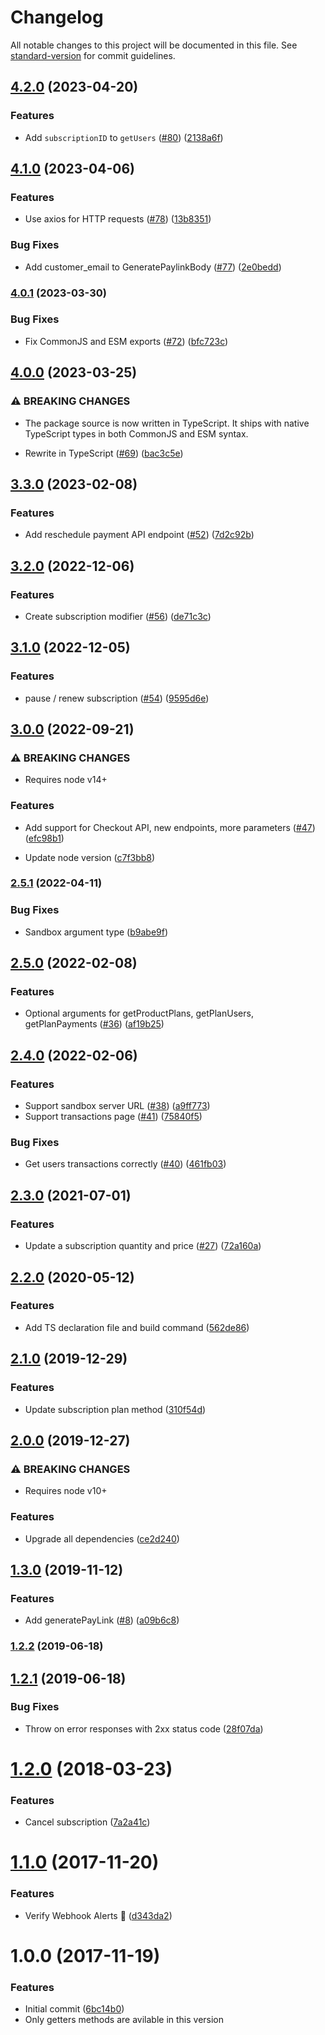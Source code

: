 # Changelog

All notable changes to this project will be documented in this file. See [standard-version](https://github.com/conventional-changelog/standard-version) for commit guidelines.

## [4.2.0](https://github.com/avaly/paddle-sdk/compare/v4.1.0...v4.2.0) (2023-04-20)


### Features

* Add `subscriptionID` to `getUsers` ([#80](https://github.com/avaly/paddle-sdk/issues/80)) ([2138a6f](https://github.com/avaly/paddle-sdk/commit/2138a6fac560e4512fe69537a6c6dfb3ebbfb49e))

## [4.1.0](https://github.com/avaly/paddle-sdk/compare/v4.0.1...v4.1.0) (2023-04-06)


### Features

* Use axios for HTTP requests ([#78](https://github.com/avaly/paddle-sdk/issues/78)) ([13b8351](https://github.com/avaly/paddle-sdk/commit/13b8351f2580a2f084897379ff52b4c3301d6478))


### Bug Fixes

* Add customer_email to GeneratePaylinkBody ([#77](https://github.com/avaly/paddle-sdk/issues/77)) ([2e0bedd](https://github.com/avaly/paddle-sdk/commit/2e0beddf328fa9569d4c1bd4df8c525e2c7a1964))

### [4.0.1](https://github.com/avaly/paddle-sdk/compare/v4.0.0...v4.0.1) (2023-03-30)


### Bug Fixes

* Fix CommonJS and ESM exports ([#72](https://github.com/avaly/paddle-sdk/issues/72)) ([bfc723c](https://github.com/avaly/paddle-sdk/commit/bfc723ca415779109b6216d6ee034fd14744568b))

## [4.0.0](https://github.com/avaly/paddle-sdk/compare/v3.3.0...v4.0.0) (2023-03-25)


### ⚠ BREAKING CHANGES

* The package source is now written in TypeScript. It ships with native TypeScript types in both CommonJS and ESM syntax.

* Rewrite in TypeScript ([#69](https://github.com/avaly/paddle-sdk/issues/69)) ([bac3c5e](https://github.com/avaly/paddle-sdk/commit/bac3c5e0e1cdd9b9575a11d84080e0516c55d00f))

## [3.3.0](https://github.com/avaly/paddle-sdk/compare/v3.2.0...v3.3.0) (2023-02-08)


### Features

* Add reschedule payment API endpoint ([#52](https://github.com/avaly/paddle-sdk/issues/52)) ([7d2c92b](https://github.com/avaly/paddle-sdk/commit/7d2c92be76558706858176de99dd7b87e9db4cdc))

## [3.2.0](https://github.com/avaly/paddle-sdk/compare/v3.1.0...v3.2.0) (2022-12-06)


### Features

* Create subscription modifier ([#56](https://github.com/avaly/paddle-sdk/issues/56)) ([de71c3c](https://github.com/avaly/paddle-sdk/commit/de71c3c64ef8d035d74d4ea0f6c557fdb164447c))

## [3.1.0](https://github.com/avaly/paddle-sdk/compare/v3.0.0...v3.1.0) (2022-12-05)


### Features

* pause / renew subscription ([#54](https://github.com/avaly/paddle-sdk/issues/54)) ([9595d6e](https://github.com/avaly/paddle-sdk/commit/9595d6e0b0ec172198c9ca3ff20396e0dd474b2d))

## [3.0.0](https://github.com/avaly/paddle-sdk/compare/v2.5.1...v3.0.0) (2022-09-21)


### ⚠ BREAKING CHANGES

* Requires node v14+

### Features

* Add support for Checkout API, new endpoints, more parameters ([#47](https://github.com/avaly/paddle-sdk/issues/47)) ([efc98b1](https://github.com/avaly/paddle-sdk/commit/efc98b1db2fd0eb5e990c1d86fe1ca9bee98093f))


* Update node version ([c7f3bb8](https://github.com/avaly/paddle-sdk/commit/c7f3bb8abb54bebadd78141961316054bad6c110))

### [2.5.1](https://github.com/avaly/paddle-sdk/compare/v2.5.0...v2.5.1) (2022-04-11)


### Bug Fixes

* Sandbox argument type ([b9abe9f](https://github.com/avaly/paddle-sdk/commit/b9abe9f0a637338ec16e08228bd479abb2890b13))

## [2.5.0](https://github.com/avaly/paddle-sdk/compare/v2.4.0...v2.5.0) (2022-02-08)


### Features

* Optional arguments for getProductPlans, getPlanUsers, getPlanPayments ([#36](https://github.com/avaly/paddle-sdk/issues/36)) ([af19b25](https://github.com/avaly/paddle-sdk/commit/af19b25faa9de63802bacb1b23db8a270844e638))

## [2.4.0](https://github.com/avaly/paddle-sdk/compare/v2.3.0...v2.4.0) (2022-02-06)


### Features

* Support sandbox server URL ([#38](https://github.com/avaly/paddle-sdk/issues/38)) ([a9ff773](https://github.com/avaly/paddle-sdk/commit/a9ff773bd2cc49b4d188c964e5250fb8af876e95))
* Support transactions page ([#41](https://github.com/avaly/paddle-sdk/issues/41)) ([75840f5](https://github.com/avaly/paddle-sdk/commit/75840f5aff142cdacaace16baeeabc44a4ab1f0f))


### Bug Fixes

* Get users transactions correctly ([#40](https://github.com/avaly/paddle-sdk/issues/40)) ([461fb03](https://github.com/avaly/paddle-sdk/commit/461fb0390ac31bc243d7f5f8c2e568dbabcdd71d))

## [2.3.0](https://github.com/avaly/paddle-sdk/compare/v2.2.0...v2.3.0) (2021-07-01)


### Features

* Update a subscription quantity and price ([#27](https://github.com/avaly/paddle-sdk/issues/27)) ([72a160a](https://github.com/avaly/paddle-sdk/commit/72a160af29e777eaeea3d4c01128ac171f7e627e))

## [2.2.0](https://github.com/avaly/paddle-sdk/compare/v2.1.0...v2.2.0) (2020-05-12)


### Features

* Add TS declaration file and build command ([562de86](https://github.com/avaly/paddle-sdk/commit/562de86cc14399c0bc7152e24cea6176933dd99c))

## [2.1.0](https://github.com/avaly/paddle-sdk/compare/v2.0.0...v2.1.0) (2019-12-29)


### Features

* Update subscription plan method ([310f54d](https://github.com/avaly/paddle-sdk/commit/310f54d932b3d4f6715c9ee668cdc6c43523ce4b))

## [2.0.0](https://github.com/avaly/paddle-sdk/compare/v1.3.0...v2.0.0) (2019-12-27)


### ⚠ BREAKING CHANGES

* Requires node v10+

### Features

* Upgrade all dependencies ([ce2d240](https://github.com/avaly/paddle-sdk/commit/ce2d2401681d1564e1c77f7904a98de0186fb85a))

## [1.3.0](https://github.com/avaly/paddle-sdk/compare/v1.2.2...v1.3.0) (2019-11-12)


### Features

* Add generatePayLink ([#8](https://github.com/avaly/paddle-sdk/issues/8)) ([a09b6c8](https://github.com/avaly/paddle-sdk/commit/a09b6c8))



### [1.2.2](https://github.com/avaly/paddle-sdk/compare/v1.2.1...v1.2.2) (2019-06-18)



<a name="1.2.1"></a>
## [1.2.1](https://github.com/avaly/paddle-sdk/compare/v1.2.0...v1.2.1) (2019-06-18)


### Bug Fixes

* Throw on error responses with 2xx status code ([28f07da](https://github.com/avaly/paddle-sdk/commit/28f07da))



<a name="1.2.0"></a>
# [1.2.0](https://github.com/avaly/paddle-sdk/compare/v1.1.0...v1.2.0) (2018-03-23)


### Features

* Cancel subscription ([7a2a41c](https://github.com/avaly/paddle-sdk/commit/7a2a41c))



<a name="1.1.0"></a>
# [1.1.0](https://github.com/avaly/paddle-sdk/compare/v1.0.0...v1.1.0) (2017-11-20)


### Features

* Verify Webhook Alerts :tada: ([d343da2](https://github.com/avaly/paddle-sdk/commit/d343da2))



<a name="1.0.0"></a>
# 1.0.0 (2017-11-19)


### Features

* Initial commit ([6bc14b0](https://github.com/avaly/paddle-sdk/commit/6bc14b0))
* Only getters methods are avilable in this version
